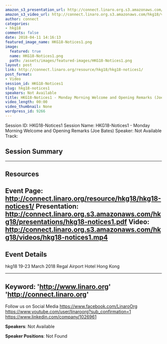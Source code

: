 ```yaml
---
amazon_s3_presentation_url: http://connect.linaro.org.s3.amazonaws.com/hkg18/presentations/hkg18-notices1.pdf
amazon_s3_video_url: http://connect.linaro.org.s3.amazonaws.com/hkg18/videos/hkg18-notices1.mp4
author: connect
categories:
- hkg18
comments: false
date: 2018-04-11 14:16:13
featured_image_name: HKG18-Notices1.png
image:
  featured: true
  name: HKG18-Notices1.png
  path: /assets/images/featured-images/HKG18-Notices1.png
layout: post
link: http://connect.linaro.org/resource/hkg18/hkg18-notices1/
post_format:
- Video
session_id: HKG18-Notices1
slug: hkg18-notices1
speakers: Not Available
title: HKG18-Notices1 - Monday Morning Welcome and Opening Remarks (Joe Bates)
video_length: 00:00
video_thumbnail: None
wordpress_id: 9266
---
```


Session ID: HKG18-Notices1
Session Name: HKG18-Notices1 - Monday Morning Welcome and Opening Remarks (Joe Bates)
Speaker: Not Available
Track: 


## Session Summary

---------------------------------------------------
## Resources
Event Page: http://connect.linaro.org/resource/hkg18/hkg18-notices1/
Presentation: http://connect.linaro.org.s3.amazonaws.com/hkg18/presentations/hkg18-notices1.pdf
Video: http://connect.linaro.org.s3.amazonaws.com/hkg18/videos/hkg18-notices1.mp4
 ---------------------------------------------------
## Event Details
hkg18
19-23 March 2018 
Regal Airport Hotel Hong Kong

---------------------------------------------------
Keyword: 
'http://www.linaro.org'
'http://connect.linaro.org'
---------------------------------------------------
Follow us on Social Media
https://www.facebook.com/LinaroOrg
https://www.youtube.com/user/linaroorg?sub_confirmation=1
https://www.linkedin.com/company/1026961

**Speakers**: Not Available

**Speaker Positions**: Not Found